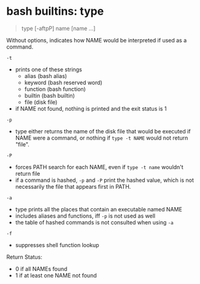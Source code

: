 # bash builtins: type

> type [-aftpP] name [name ...]

Without options, indicates how NAME would be interpreted if used as a command.


`-t`
- prints one of these strings
  - alias       (bash alias)
  - keyword     (bash reserved word)
  - function    (bash function)
  - builtin     (bash builtin)
  - file        (disk file)
- if NAME not found, nothing is printed and the exit status is 1


`-p`
- type either returns the name of the disk file that would be executed if NAME were a command, or nothing if `type -t NAME` would not return "file".

`-P`
- forces PATH search for each NAME, even if `type -t name` wouldn't return file
- if a command is hashed, `-p` and `-P` print the hashed value, which is not necessarily the file that appears first in PATH.

`-a`
- type prints all the places that contain an executable named NAME
- includes aliases and functions, iff `-p` is not used as well
- the table of hashed commands is not consulted when using `-a`

`-f`
- suppresses shell function lookup


Return Status:
- 0 if all NAMEs found
- 1 if at least one NAME not found
